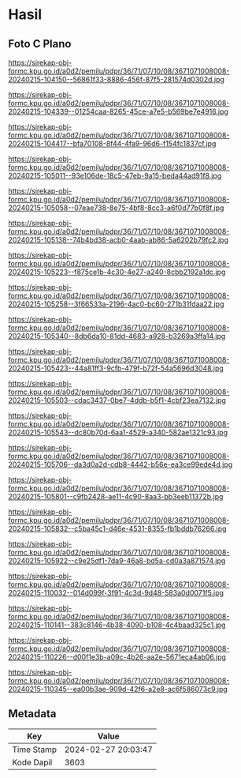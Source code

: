 # Hasil

## Foto C Plano

https://sirekap-obj-formc.kpu.go.id/a0d2/pemilu/pdpr/36/71/07/10/08/3671071008008-20240215-104150--56861f33-8886-456f-87f5-281574d0302d.jpg

https://sirekap-obj-formc.kpu.go.id/a0d2/pemilu/pdpr/36/71/07/10/08/3671071008008-20240215-104339--01254caa-8265-45ce-a7e5-b569be7e4916.jpg

https://sirekap-obj-formc.kpu.go.id/a0d2/pemilu/pdpr/36/71/07/10/08/3671071008008-20240215-104417--bfa70108-8f44-4fa9-96d6-f154fc1837cf.jpg

https://sirekap-obj-formc.kpu.go.id/a0d2/pemilu/pdpr/36/71/07/10/08/3671071008008-20240215-105011--93e106de-18c5-47eb-9a15-beda44ad91f8.jpg

https://sirekap-obj-formc.kpu.go.id/a0d2/pemilu/pdpr/36/71/07/10/08/3671071008008-20240215-105058--07eae738-8e75-4bf8-8cc3-a6f0d77b0f8f.jpg

https://sirekap-obj-formc.kpu.go.id/a0d2/pemilu/pdpr/36/71/07/10/08/3671071008008-20240215-105138--74b4bd38-acb0-4aab-ab86-5a6202b79fc2.jpg

https://sirekap-obj-formc.kpu.go.id/a0d2/pemilu/pdpr/36/71/07/10/08/3671071008008-20240215-105223--f875ce1b-4c30-4e27-a240-8cbb2192a1dc.jpg

https://sirekap-obj-formc.kpu.go.id/a0d2/pemilu/pdpr/36/71/07/10/08/3671071008008-20240215-105258--3f66533a-2196-4ac0-bc60-271b31fdaa22.jpg

https://sirekap-obj-formc.kpu.go.id/a0d2/pemilu/pdpr/36/71/07/10/08/3671071008008-20240215-105340--8db6da10-81dd-4683-a928-b3269a3ffa14.jpg

https://sirekap-obj-formc.kpu.go.id/a0d2/pemilu/pdpr/36/71/07/10/08/3671071008008-20240215-105423--44a81ff3-9cfb-479f-b72f-54a5696d3048.jpg

https://sirekap-obj-formc.kpu.go.id/a0d2/pemilu/pdpr/36/71/07/10/08/3671071008008-20240215-105503--cdac3437-0be7-4ddb-b5f1-4cbf23ea7132.jpg

https://sirekap-obj-formc.kpu.go.id/a0d2/pemilu/pdpr/36/71/07/10/08/3671071008008-20240215-105543--dc80b70d-6aa1-4529-a340-582ae1321c93.jpg

https://sirekap-obj-formc.kpu.go.id/a0d2/pemilu/pdpr/36/71/07/10/08/3671071008008-20240215-105706--da3d0a2d-cdb8-4442-b56e-ea3ce99ede4d.jpg

https://sirekap-obj-formc.kpu.go.id/a0d2/pemilu/pdpr/36/71/07/10/08/3671071008008-20240215-105801--c9fb2428-ae11-4c90-8aa3-bb3eeb11372b.jpg

https://sirekap-obj-formc.kpu.go.id/a0d2/pemilu/pdpr/36/71/07/10/08/3671071008008-20240215-105832--c5ba45c1-d46e-4531-8355-fb1bddb76266.jpg

https://sirekap-obj-formc.kpu.go.id/a0d2/pemilu/pdpr/36/71/07/10/08/3671071008008-20240215-105922--c9e25df1-7da9-46a8-bd5a-cd0a3a871574.jpg

https://sirekap-obj-formc.kpu.go.id/a0d2/pemilu/pdpr/36/71/07/10/08/3671071008008-20240215-110032--014d099f-3f91-4c3d-9d48-583a0d0071f5.jpg

https://sirekap-obj-formc.kpu.go.id/a0d2/pemilu/pdpr/36/71/07/10/08/3671071008008-20240215-110141--383c8146-4b38-4090-b108-4c4baad325c1.jpg

https://sirekap-obj-formc.kpu.go.id/a0d2/pemilu/pdpr/36/71/07/10/08/3671071008008-20240215-110226--d00f1e3b-a09c-4b26-aa2e-5671eca4ab06.jpg

https://sirekap-obj-formc.kpu.go.id/a0d2/pemilu/pdpr/36/71/07/10/08/3671071008008-20240215-110345--ea00b3ae-909d-42f6-a2e8-ac6f586073c9.jpg


## Metadata

| Key        | Value               |
| ---------- | ------------------- |
| Time Stamp | 2024-02-27 20:03:47 |
| Kode Dapil | 3603                |



